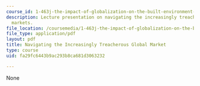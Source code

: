 ```yaml
---
course_id: 1-463j-the-impact-of-globalization-on-the-built-environment-fall-2009
description: Lecture presentation on navigating the increasingly treacherous global
  markets.
file_location: /coursemedia/1-463j-the-impact-of-globalization-on-the-built-environment-fall-2009/fa29fc6443b9ac293b8ca681d3063232_MIT1_463JF09_lec08.pdf
file_type: application/pdf
layout: pdf
title: Navigating the Increasingly Treacherous Global Market
type: course
uid: fa29fc6443b9ac293b8ca681d3063232

---
```

None